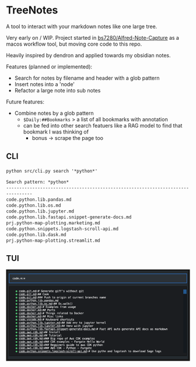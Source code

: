 # TreeNotes

A tool to interact with your markdown notes like one large tree. 

Very early on / WIP. Project started in [bs7280/Alfred-Note-Capture](https://github.com/bs7280/Alfred-Note-Capture) as a macos workflow tool, but moving core code to this repo.

Heavily inspired by dendron and applied towards my obsidian notes.

Features (planned or implemented):
- Search for notes by filename and header with a glob pattern
- Insert notes into a 'node' 
- Refactor a large note into sub notes

Future features:
- Combine notes by a glob pattern
    - `$Daily:##Bookmarks` > a list of all bookmarks with annotation
    - can be fed into other search featuers like a RAG model to find that bookmark I was thinking of
        - bonus -> scrape the page too

## CLI
`python src/cli.py search '*python*'`

```
Search pattern: *python*
--------------------------------------------------------------------------------
code.python.lib.pandas.md
code.python.lib.os.md
code.python.lib.jupyter.md
code.python.lib.fastapi.snippet-generate-docs.md
prj.python-map-plotting.marketing.md
code.python.snippets.logstash-scroll-api.md
code.python.lib.dask.md
prj.python-map-plotting.streamlit.md
```

## TUI

![TUI Example - Search for notes](images/readme_tui_example.png)
